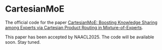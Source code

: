 # CartesianMoE
The official code for the paper [CartesianMoE: Boosting Knowledge Sharing among Experts via Cartesian Product Routing in Mixture-of-Experts](https://arxiv.org/abs/2410.16077). 

This paper has been accepted by NAACL2025. The code will be available soon. Stay tuned.
